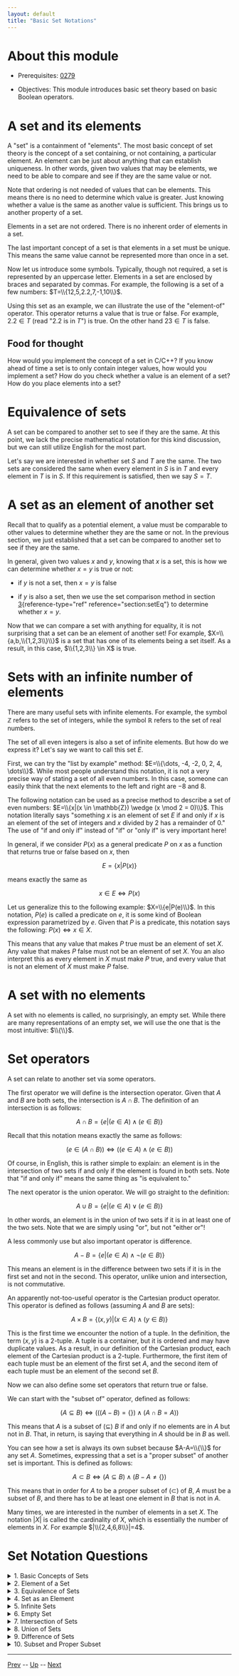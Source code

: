 ```yaml
---
layout: default
title: "Basic Set Notations"
---
```


# About this module

-   Prerequisites: [0279](0279.md)

-   Objectives: This module introduces basic set theory based on basic
    Boolean operators.

# A set and its elements

A "set" is a containment of "elements". The most basic concept of set
theory is the concept of a set containing, or not containing, a
particular element. An element can be just about anything that can
establish uniqueness. In other words, given two values that may be
elements, we need to be able to compare and see if they are the same
value or not.

Note that ordering is not needed of values that can be elements. This
means there is no need to determine which value is greater. Just knowing
whether a value is the same as another value is sufficient. This brings
us to another property of a set.

Elements in a set are not ordered. There is no inherent order of
elements in a set.

The last important concept of a set is that elements in a set must be
unique. This means the same value cannot be represented more than once
in a set.

Now let us introduce some symbols. Typically, though not required, a set
is represented by an uppercase letter. Elements in a set are enclosed by
braces and separated by commas. For example, the following is a set of a
few numbers: $T=\\{12,5,2.2,7,-1,10\\}$.

Using this set as an example, we can illustrate the use of the
"element-of" operator. This operator returns a value that is true or
false. For example, $2.2 \in T$ (read "2.2 is in $T$") is true. On the
other hand $23 \in T$ is false.

## Food for thought

How would you implement the concept of a set in C/C++? If you know ahead
of time a set is to only contain integer values, how would you implement
a set? How do you check whether a value is an element of a set? How do
you place elements into a set?

# Equivalence of sets

A set can be compared to another set to see if they are the same. At
this point, we lack the precise mathematical notation for this kind
discussion, but we can still utilize English for the most part.

Let's say we are interested in whether set $S$ and $T$ are the same. The
two sets are considered the same when every element in $S$ is in $T$ and
every element in $T$ is in $S$. If this requirement is satisfied, then
we say $S=T$.

# A set as an element of another set

Recall that to qualify as a potential element, a value must be
comparable to other values to determine whether they are the same or
not. In the previous section, we just established that a set can be
compared to another set to see if they are the same.

In general, given two values $x$ and $y$, knowing that $x$ is a set,
this is how we can determine whether $x=y$ is true or not:

-   if $y$ is not a set, then $x=y$ is false

-   if $y$ is also a set, then we use the set comparison method in
    section [3](#section:setEq){reference-type="ref"
    reference="section:setEq"} to determine whether $x=y$.

Now that we can compare a set with anything for equality, it is not
surprising that a set can be an element of another set! For example,
$X=\\{a,b,\\{1,2,3\\}\\}$ is a set that has one of its elements being a set
itself. As a result, in this case, $\\{1,2,3\\} \in X$ is true.

# Sets with an infinite number of elements

There are many useful sets with infinite elements. For example, the
symbol $\mathbb{Z}$ refers to the set of integers, while the symbol
$\mathbb{R}$ refers to the set of real numbers.

The set of all even integers is also a set of infinite elements. But how
do we express it? Let's say we want to call this set $E$.

First, we can try the "list by example" method:
$E=\\{\dots, -4, -2, 0, 2, 4, \dots\\}$. While most people understand this notation, it is not a very precise way of stating a set of all
even numbers. In this case, someone can easily think that the next
elements to the left and right are $-8$ and $8$.

The following notation can be used as a precise method to describe a set
of even numbers: $E=\\{x|(x \in \mathbb{Z}) \wedge (x \mod 2 = 0)\\}$.
This notation literally says "something $x$ is an element of set $E$ if
and only if $x$ is an element of the set of integers and $x$ divided by
2 has a remainder of 0." The use of "if and only if" instead of "if" or
"only if" is very important here!

In general, if we consider $P(x)$ as a general predicate $P$ on $x$ as a
function that returns true or false based on $x$, then

$$E=\{x|P(x)\}$$

means exactly the same as

$$x\in E \Leftrightarrow P(x)$$

Let us generalize this to the following example: $X=\\{e|P(e)\\}$. In this
notation, $P(e)$ is called a predicate on $e$, it is some kind of
Boolean expression parametrized by $e$. Given that $P$ is a predicate,
this notation says the following: $P(x) \Leftrightarrow x \in X$.

This means that any value that makes $P$ true must be an element of set
$X$. Any value that makes $P$ false must not be an element of set $X$.
You an also interpret this as every element in $X$ must make $P$ true,
and every value that is not an element of $X$ must make $P$ false.

# A set with no elements

A set with no elements is called, no surprisingly, an empty set. While
there are many representations of an empty set, we will use the one that
is the most intuitive: $\\{\\}$.

# Set operators

A set can relate to another set via some operators.

The first operator we will define is the intersection operator. Given
that $A$ and $B$ are both sets, the intersection is $A \cap B$. The
definition of an intersection is as follows:

$$A \cap B = \{e|(e \in A) \wedge (e \in B)\}$$

Recall that this notation means exactly the same as follows:

$$(e \in (A \cap B)) \Leftrightarrow ((e \in A) \wedge (e \in B))$$

Of course, in English, this is rather simple to explain: an element is
in the intersection of two sets if and only if the element is found in
both sets. Note that "if and only if" means the same thing as "is
equivalent to."

The next operator is the union operator. We will go straight to the
definition:

$$A \cup B = \{e | (e \in A) \vee (e \in B)\}$$

In other words, an element is in the union of two sets if it is in at
least one of the two sets. Note that we are simply using "or", but not
"either or"!

A less commonly use but also important operator is difference.

$$A-B = \{e | (e \in A) \wedge \neg(e \in B)\}$$

This means an element is in the difference between two sets if it is in
the first set and not in the second. This operator, unlike union and
intersection, is not commutative.

An apparently not-too-useful operator is the Cartesian product operator.
This operator is defined as follows (assuming $A$ and $B$ are sets):

$$A \times B = \{(x,y)|(x \in A) \wedge (y \in B)\}$$

This is the first time we encounter the notion of a tuple. In the
definition, the term $(x,y)$ is a 2-tuple. A tuple is a container, but
it is ordered and may have duplicate values. As a result, in our
definition of the Cartesian product, each element of the Cartesian
product is a 2-tuple. Furthermore, the first item of each tuple must be
an element of the first set $A$, and the second item of each tuple must
be an element of the second set $B$.

Now we can also define some set operators that return true or false.

We can start with the "subset of" operator, defined as follows:

$$(A \subseteq B) \Leftrightarrow (((A-B) = \{\}) \wedge (A\cap B = A))$$

This means that $A$ is a subset of ($\subseteq$) $B$ if and only if
no elements are in $A$ but not in $B$. That, in return,
is saying that everything in $A$ should be in $B$ as well.

You can see how a set is always its own subset because $A-A=\\{\\}$ for
any set $A$. Sometimes, expressing that a set is a
"proper subset" of another set is important. This is defined as follows:

$$A \subset B \Leftrightarrow (A \subseteq B) \wedge (B-A \neq \{\})$$

This means that in order for $A$ to be a proper subset of ($\subset$) of
$B$, $A$ must be a subset of $B$, and there has to be at least one
element in $B$ that is not in $A$.

Many times, we are interested in the number of elements in a set $X$.
The notation $|X|$ is called the cardinality of $X$, which is
essentially the number of elements in $X$. For example
$|\\{2,4,6,8\\}|=4$.

# Set Notation Questions

<details>
  <summary>1. Basic Concepts of Sets</summary>
  What are the three fundamental properties of a set that distinguish it from other data structures?
  <details>
    <summary>Answer</summary>
    The three fundamental properties of a set are:
    1. Elements are unique: No duplicates are allowed.
    2. No inherent order: The elements do not have a specific sequence.
    3. Membership: The set contains or does not contain a specific element.
  </details>
</details>

<details>
  <summary>2. Element of a Set</summary>
  Given the set $S = \{3.1, 5, -7, 9, 12\}$, determine whether the statement $5 \in S$ is true or false. Explain your reasoning.
  <details>
    <summary>Answer</summary>
    The statement $5 \in S$ is true because the number $5$ is one of the elements in the set $S$.
  </details>
</details>

<details>
  <summary>3. Equivalence of Sets</summary>
  Explain how to determine whether two sets $A$ and $B$ are equal. Provide an example with two small sets.
  <details>
    <summary>Answer</summary>
    Two sets $A$ and $B$ are equal if every element in $A$ is also in $B$, and every element in $B$ is also in $A$. For example, if $A = \{1, 2, 3\}$ and $B = \{3, 1, 2\}$, then $A = B$ because both sets contain exactly the same elements.
  </details>
</details>

<details>
  <summary>4. Set as an Element</summary>
  Consider the set $X = \{a, b, \{1, 2, 3\}\}$. Is the statement $\{1, 2, 3\} \in X$ true or false? Justify your answer.
  <details>
    <summary>Answer</summary>
    The statement $\{1, 2, 3\} \in X$ is true because the set $\{1, 2, 3\}$ is one of the elements in the set $X$.
  </details>
</details>

<details>
  <summary>5. Infinite Sets</summary>
  Express the set of all odd integers using the precise set notation discussed in the material.
  <details>
    <summary>Answer</summary>
    The set of all odd integers can be expressed as $O = \{x \mid x \in \mathbb{Z}, x \mod 2 \neq 0\}$, where $\mathbb{Z}$ represents the set of all integers.
  </details>
</details>

<details>
  <summary>6. Empty Set</summary>
  What is the symbol for an empty set, and what is its significance in set theory?
  <details>
    <summary>Answer</summary>
    The symbol for an empty set is $\{\}$ or sometimes $\emptyset$. It signifies a set that contains no elements.
  </details>
</details>

<details>
  <summary>7. Intersection of Sets</summary>
  Given two sets $A = \{1, 2, 3, 4\}$ and $B = \{3, 4, 5, 6\}$, find $A \cap B$ and explain what the result represents.
  <details>
    <summary>Answer</summary>
    The intersection $A \cap B$ is $\{3, 4\}$. This result represents the elements that are common to both sets $A$ and $B$.
  </details>
</details>

<details>
  <summary>8. Union of Sets</summary>
  Find the union $A \cup B$ of the sets $A = \{x, y\}$ and $B = \{y, z\}$. What does the result signify?
  <details>
    <summary>Answer</summary>
    The union $A \cup B$ is $\{x, y, z\}$. This result signifies all elements that are in either set $A$ or set $B$, or in both.
  </details>
</details>

<details>
  <summary>9. Difference of Sets</summary>
  Calculate the difference $C - D$ for the sets $C = \{10, 20, 30\}$ and $D = \{20, 40\}$. What does the difference operator tell us about these two sets?
  <details>
    <summary>Answer</summary>
    The difference $C - D$ is $\{10, 30\}$. This result tells us the elements that are in set $C$ but not in set $D$.
  </details>
</details>

<details>
  <summary>10. Subset and Proper Subset</summary>
  Explain the difference between a subset and a proper subset. Provide an example of a set $E$ and a subset $F$ where $F$ is a proper subset of $E$.
  <details>
    <summary>Answer</summary>
    A subset $F$ of $E$ means that every element in $F$ is also in $E$. A proper subset $F$ of $E$ means that $F$ is a subset of $E$, and there is at least one element in $E$ that is not in $F$. For example, if $E = \{1, 2, 3\}$ and $F = \{1, 2\}$, then $F$ is a proper subset of $E$.
  </details>
</details>

---

[Prev](0279.md) -- [Up](../README.md) -- [Next](0281.md)


